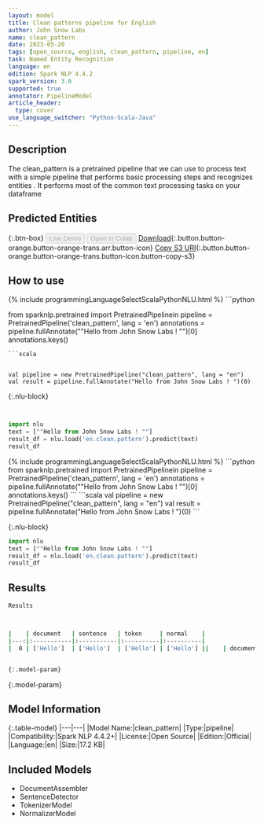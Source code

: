 ```yaml
---
layout: model
title: Clean patterns pipeline for English
author: John Snow Labs
name: clean_pattern
date: 2023-05-20
tags: [open_source, english, clean_pattern, pipeline, en]
task: Named Entity Recognition
language: en
edition: Spark NLP 4.4.2
spark_version: 3.0
supported: true
annotator: PipelineModel
article_header:
  type: cover
use_language_switcher: "Python-Scala-Java"
---
```


## Description

The clean_pattern is a pretrained pipeline that we can use to process text with a simple pipeline that performs basic processing steps 
        and recognizes entities .
         It performs most of the common text processing tasks on your dataframe

## Predicted Entities



{:.btn-box}
<button class="button button-orange" disabled>Live Demo</button>
<button class="button button-orange" disabled>Open in Colab</button>
[Download](https://s3.amazonaws.com/auxdata.johnsnowlabs.com/public/models/clean_pattern_en_4.4.2_3.0_1684625071729.zip){:.button.button-orange.button-orange-trans.arr.button-icon}
[Copy S3 URI](s3://auxdata.johnsnowlabs.com/public/models/clean_pattern_en_4.4.2_3.0_1684625071729.zip){:.button.button-orange.button-orange-trans.button-icon.button-copy-s3}

## How to use

<div class="tabs-box" markdown="1">
{% include programmingLanguageSelectScalaPythonNLU.html %}
```python


from sparknlp.pretrained import PretrainedPipelinein
pipeline = PretrainedPipeline('clean_pattern', lang = 'en')
annotations =  pipeline.fullAnnotate(""Hello from John Snow Labs ! "")[0]
annotations.keys()
```
```scala


val pipeline = new PretrainedPipeline("clean_pattern", lang = "en")
val result = pipeline.fullAnnotate("Hello from John Snow Labs ! ")(0)
```

{:.nlu-block}
```python


import nlu
text = [""Hello from John Snow Labs ! ""]
result_df = nlu.load('en.clean.pattern').predict(text)
result_df
```
</div>

<div class="tabs-box" markdown="1">
{% include programmingLanguageSelectScalaPythonNLU.html %}
```python
from sparknlp.pretrained import PretrainedPipelinein
pipeline = PretrainedPipeline('clean_pattern', lang = 'en')
annotations =  pipeline.fullAnnotate(""Hello from John Snow Labs ! "")[0]
annotations.keys()
```
```scala
val pipeline = new PretrainedPipeline("clean_pattern", lang = "en")
val result = pipeline.fullAnnotate("Hello from John Snow Labs ! ")(0)
```

{:.nlu-block}
```python
import nlu
text = [""Hello from John Snow Labs ! ""]
result_df = nlu.load('en.clean.pattern').predict(text)
result_df
```
</div>

## Results

```bash
Results



|    | document   | sentence   | token     | normal    |
|---:|:-----------|:-----------|:----------|:----------|
|  0 | ['Hello']  | ['Hello']  | ['Hello'] | ['Hello'] ||    | document                         | sentence                        | token                                          | normal                                    |


{:.model-param}
```

{:.model-param}
## Model Information

{:.table-model}
|---|---|
|Model Name:|clean_pattern|
|Type:|pipeline|
|Compatibility:|Spark NLP 4.4.2+|
|License:|Open Source|
|Edition:|Official|
|Language:|en|
|Size:|17.2 KB|

## Included Models

- DocumentAssembler
- SentenceDetector
- TokenizerModel
- NormalizerModel